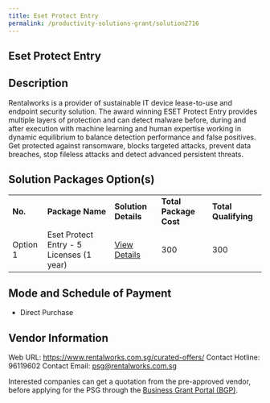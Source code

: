 ```yaml
---
title: Eset Protect Entry
permalink: /productivity-solutions-grant/solution2716
---
```


## Eset Protect Entry

## Description

Rentalworks is a provider of sustainable IT device lease-to-use and endpoint security solution. The award winning ESET Protect Entry provides multiple layers of protection and can detect malware before, during and after execution with machine learning and human expertise working in dynamic equilibrium to balance detection performance and false positives. Get protected against ransomware, blocks targeted attacks, prevent data breaches, stop fileless attacks and detect advanced persistent threats.

## Solution Packages Option(s)

<table>
<tr>
<td><b>No.</b></td>
<td><b>Package Name</b></td>
<td><b>Solution Details</b></td>
<td><b>Total Package Cost</b></td>
<td><b>Total Qualifying</b></td>
</tr>
<tr>
<td>Option 1</td>
<td>Eset Protect Entry - 5 Licenses (1 year)</td>
<td><a href='https://www.gobusiness.gov.sg/images/psg/Rentalworks_20210245_Desensitised_Annex_3_Part_1.pdf'>View Details</a></td>
<td>300</td>
<td>300</td>
</tr>
</table>

## Mode and Schedule of Payment

 - Direct Purchase

## Vendor Information

 Web URL: https://www.rentalworks.com.sg/curated-offers/ 
Contact Hotline: 96119602 
Contact Email: psg@rentalworks.com.sg 


Interested companies can get a quotation from the pre-approved vendor, before applying for the PSG through the <a href='https://www.businessgrants.gov.sg/'>Business Grant Portal (BGP)</a>.

